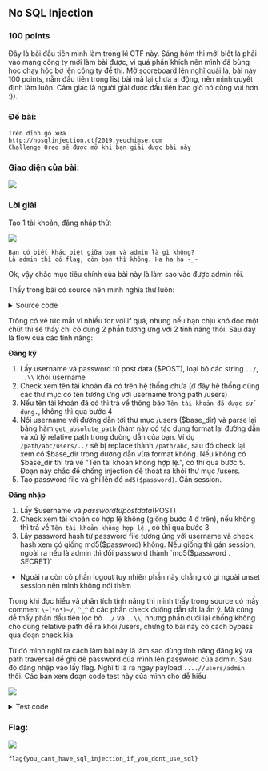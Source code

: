 ## No SQL Injection
### 100 points

Đây là bài đầu tiên mình làm trong kì CTF này. Sáng hôm thi mới biết là phải vào mạng công ty mới làm bài được, vì quá phấn khích nên mình đã bùng học chạy hộc bơ lên công ty để thi. Mở scoreboard lên nghĩ quái lạ, bài này 100 points, nằm đầu tiên trong list bài mà lại chưa ai động, nên mình quyết định làm luôn. Cảm giác là người giải được đầu tiên bao giờ nó cũng vui hơn :)).

### Đề bài:
```
Trên đỉnh gò xưa
http://nosqlinjection.ctf2019.yeuchimse.com
Challenge Oreo sẽ được mở khi bạn giải được bài này
```

### Giao diện của bài:

![][view]

### Lời giải
Tạo 1 tài khoản, đăng nhập thử:

![][logged-in]

```
Bạn có biết khác biệt giữa bạn và admin là gì không?
Là admin thì có flag, còn bạn thì không. Ha ha ha -_-
```

Ok, vậy chắc mục tiêu chính của bài này là làm sao vào được admin rồi. 

Thấy trong bài có source nên mình nghía thử luôn:

<details>
  <summary>Source code</summary> 
  
  ```php
  <?php

  if (isset($_GET['view_source'])) {
      highlight_file(__FILE__);
      die();
  }
  ?>

  <?php include_once 'header.php' ?>
  <?php include_once 'config.php' ?>

  <?php

  function get_absolute_path($path)
  {
      $unix = substr($path, 0, 1) === '/';

      $path = str_replace(array('/', '\\'), DIRECTORY_SEPARATOR, $path);
      $parts = array_filter(explode(DIRECTORY_SEPARATOR, $path), 'strlen');
      $absolutes = array();
      foreach ($parts as $part) {
          if ('.' == $part) continue;
          if ('..' == $part) {
              array_pop($absolutes);
          } else {
              $absolutes[] = $part;
          }
      }

      $final_path = implode(DIRECTORY_SEPARATOR, $absolutes);
      if ($unix) {
          $final_path = '/' . $final_path;
      }

      return $final_path;
  }

  if ($_SERVER['REQUEST_METHOD'] == 'POST') {
      if ($_GET['action'] == 'register' && isset($_POST['username']) && isset($_POST['password']) && !empty(trim($_POST['username']))) {
          $username = trim($_POST['username']);
          $username = str_replace(array('../', '..\\'), '', $username); // ^_^

          $password = $_POST['password'];
          $user_dirs = glob(getcwd() . '/users/*');
          foreach ($user_dirs as $user_dir) {
              $user_dir_name = basename($user_dir);
              if ($user_dir_name == $username) {
                  $error = 'Tên tài khoản đã được sử dụng.';
                  break;
              }
          }

          if (!isset($error)) {
              $user_dir = get_absolute_path(getcwd() . '/users/' . $username);
              $base_dir = get_absolute_path(getcwd() . '/users');
              if (strpos($user_dir, $base_dir) === false) {  // \~(*o*)~/
                  $error = 'Tên tài khoản không hợp lệ.';
              } else {
                  if (!isset($error)) {
                      if (!file_exists($user_dir) && !mkdir($user_dir)) {
                          $error = 'Không tạo được thư mục.';
                      } else {
                          $password_file = $user_dir . '/' . PASSWORD_FILENAME;
                          if (file_put_contents($password_file, md5($password)) !== false) {

                              $_SESSION['username'] = $username;

                              header('Location: index.php');
                              die();
                          } else {
                              $error = 'Không ghi được file.';
                          }
                      }
                  }
              }
          }

      } else if ($_GET['action'] == 'login' && isset($_POST['username']) && isset($_POST['password'])) {
          $username = $_POST['username'];
          $password = $_POST['password'];

          $user_dir = get_absolute_path(getcwd() . '/users/' . $username);
          if (strpos($user_dir, getcwd()) == -1) {
              $errror = 'Tên tài khoản không hợp lệ.';
          }

          if (!isset($error)) {
              $password_file = $user_dir . '/' . PASSWORD_FILENAME;
              if (file_exists($password_file)) {
                  $password_md5 = file_get_contents($password_file);
                  if (md5($password) == $password_md5) {
                      // với tài khoản admin, sau mỗi lần đăng nhập thành công sẽ đổi password để đảm bảo an toàn
                      if ($username == 'admin') {
                          $new_password = md5($password . SECRET);
                          file_put_contents($password_file, $new_password);
                      }

                      $_SESSION['username'] = $username;

                      header('Location: index.php');
                      die();
                  } else {
                      $error = 'Thông tin đăng nhập không chính xác.';
                  }
              } else {
                  $error = 'Thông tin đăng nhập không chính xác.';
              }
          }
      }
  } else {
      if (isset($_GET['action']) && $_GET['action'] == 'logout') {
          unset($_SESSION['username']);

          header('Location: auth.php');
          die();
      }
  }
  ?>

      <div class="container">
          <div class="row">
              <div class="col-lg-6 col-lg-offset-3">
                  <div class="panel panel-login">
                      <div class="panel-heading">
                          <div class="row">
                              <div class="col-lg-6">
                                  <a href="#" class="active" id="login-form-link">Đăng nhập</a>
                              </div>
                              <div class="col-lg-6">
                                  <a href="#" id="register-form-link">Đăng ký</a>
                              </div>
                          </div>
                          <hr>
                      </div>
                      <div class="panel-body">
                          <div class="row">
                              <div class="col-lg-12">
                                  <form id="login-form" action="auth.php?action=login" method="post" role="form"
                                        style="display: block;">
                                      <div class="form-group">
                                          <input type="text" name="username" id="username" tabindex="1"
                                                 class="form-control"
                                                 placeholder="Tên tài khoản" value="">
                                      </div>
                                      <div class="form-group">
                                          <input type="password" name="password" id="password" tabindex="2"
                                                 class="form-control" placeholder="Mật khẩu">
                                      </div>
                                      <div class="form-group">
                                          <div class="row">
                                              <div class="col-sm-6 col-sm-offset-3">
                                                  <input type="submit" name="login" id="login-submit" tabindex="4"
                                                         class="form-control btn btn-login" value="Đăng nhập">
                                              </div>
                                          </div>
                                      </div>
                                  </form>
                                  <form id="register-form" action="auth.php?action=register" method="post"
                                        role="form" style="display: none;">
                                      <div class="form-group">
                                          <input type="text" name="username" id="username" tabindex="1"
                                                 class="form-control"
                                                 placeholder="Tên tài khoản" value="">
                                      </div>
                                      <div class="form-group">
                                          <input type="password" name="password" id="password" tabindex="2"
                                                 class="form-control" placeholder="Mật khẩu">
                                      </div>
                                      <div class="form-group">
                                          <div class="row">
                                              <div class="col-lg-6 col-lg-offset-3">
                                                  <input type="submit" name="register" id="register-submit"
                                                         tabindex="4" class="form-control btn btn-register"
                                                         value="Đăng ký">
                                              </div>
                                          </div>
                                      </div>
                                  </form>
                              </div>
                          </div>

                          <?php if (isset($error)) { ?>
                              <div class="row">
                                  <div class="col-lg-12 text-center alert alert-danger">
                                      <?php echo $error ?>
                                  </div>
                              </div>
                          <?php } ?>
                      </div>
                  </div>

                  <div class="panel panel-login text-center">
                      <div style="font-size: 16px; color: dodgerblue; font-weight: bold"><a
                                  href="auth.php?view_source=1" target="_blank">Mã nguồn</a>
                      </div>
                  </div>
              </div>
          </div>
      </div>

  <?php include_once 'footer.php' ?>
  ```
</details>

Trông có vẻ tức mắt vì nhiều for với if quá, nhưng nếu bạn chịu khó đọc một chút thì sẽ thấy chỉ có đúng 2 phần tương ứng với 2 tính năng thôi. Sau đây là flow của các tính năng:

**Đăng ký**
1. Lấy username và password từ post data ($POST), loại bỏ các string `../`, `..\\` khỏi username
2. Check xem tên tài khoản đã có trên hệ thống chưa (ở đây hệ thống dùng các thư mục có tên tương ứng với username trong path /users)
3. Nếu tên tài khoản đã có thì trả về thông báo `Tên tài khoản đã được sử dụng.`, không thì qua bước 4
4. Nối username với đường dẫn tới thư mục /users ($base_dir) và parse lại bằng hàm `get_absolute_path` (hàm này có tác dụng format lại đường dẫn và xử lý relative path trong đường dẫn của bạn. Ví dụ `/path/abc/users/../` sẽ bị replace thành `/path/abc`, sau đó check lại xem có $base_dir trong đường dẫn vừa format không. Nếu không có $base_dir thì trả về "Tên tài khoản không hợp lệ.", có thì qua bước 5. Đoạn này chắc để chống injection để thoát ra khỏi thư mục /users.
5. Tạo password file và ghi lên đó `md5($password)`. Gán session.

**Đăng nhập**
1. Lấy $username và $password từ post data ($POST)
2. Check xem tài khoản có hợp lệ không (giống bước 4 ở trên), nếu không thì trả về `Tên tài khoản không hợp lệ.`, có thì qua bước 3
3. Lấy password hash từ password file tương ứng với username và check hash xem có giống md5($password) không. Nếu giống thì gán session, ngoài ra nếu là admin thì đổi password thành `md5($password . SECRET)`

+ Ngoài ra còn có phần logout tuy nhiên phần này chẳng có gì ngoài unset session nên mình không nói thêm

Trong khi đọc hiểu và phân tích tính năng thì mình thấy trong source có mấy comment `\~(*o*)~/`, `^_^` ở các phần check đường dẫn rất là ẩn ý. Mà cũng dễ thấy phần đầu tiên lọc bỏ `../` và `..\\`, nhưng phần dưới lại chống không cho dùng relative path để ra khỏi /users, chứng tỏ bài này có cách bypass qua đoạn check kia.

Từ đó mình nghĩ ra cách làm bài này là làm sao dùng tính năng đăng ký và path traversal để ghi đè password của mình lên password của admin. Sau đó đăng nhập vào lấy flag.
Nghĩ tí là ra ngay payload `....//users/admin` thôi. Các bạn xem đoạn code test này của mình cho dễ hiểu

![][test-code]

<details>
  <summary>Test code</summary> 
  
  ```php
  <?php
  function get_absolute_path($path)
  {
      $unix = substr($path, 0, 1) === '/';

      $path = str_replace(array('/', '\\'), DIRECTORY_SEPARATOR, $path);
      $parts = array_filter(explode(DIRECTORY_SEPARATOR, $path), 'strlen');
      $absolutes = array();
      foreach ($parts as $part) {
          if ('.' == $part) continue;
          if ('..' == $part) {
              array_pop($absolutes);
          } else {
              $absolutes[] = $part;
          }
      }

      $final_path = implode(DIRECTORY_SEPARATOR, $absolutes);
      if ($unix) {
          $final_path = '/' . $final_path;
      }

      return $final_path;
  }
  
  $username = 'test';

  $user_dir = get_absolute_path(getcwd() . '/users/' . $username);

  echo get_absolute_path($user_dir) . PHP_EOL;

  $username = '....//users/admin';
  $username = str_replace(array('../', '..\\'), '', $username);

  $user_dir = get_absolute_path(getcwd() . '/users/' . $username);

  echo get_absolute_path($user_dir);
  ```
</details>

### Flag:
![][flag]
```
flag{you_cant_have_sql_injection_if_you_dont_use_sql}
```

[view]: assets/NO_SQL_INJECTION/view.png
[logged-in]: assets/NO_SQL_INJECTION/logged-in.png
[test-code]: assets/NO_SQL_INJECTION/test-code.png
[flag]: assets/NO_SQL_INJECTION/flag.png